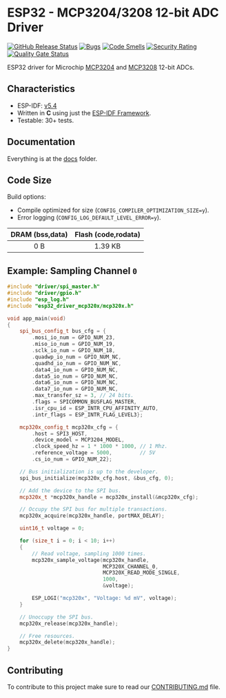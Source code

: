 # ESP32 - MCP3204/3208 12-bit ADC Driver

[![GitHub Release Status][git-bagdge-release]][git-release] [![Bugs][sonar-badge-bugs]][sonar-home] [![Code Smells][sonar-badge-smells]][sonar-home] [![Security Rating][sonar-badge-security]][sonar-home] [![Quality Gate Status][sonar-badge-quality]][sonar-home]  

ESP32 driver for Microchip [MCP3204](https://www.microchip.com/en-us/product/MCP3204) and [MCP3208](https://www.microchip.com/en-us/product/MCP3208) 12-bit ADCs.

## Characteristics

* ESP-IDF: [v5.4](https://docs.espressif.com/projects/esp-idf/en/v5.4/esp32/index.html)
* Written in **C** using just the [ESP-IDF Framework](https://github.com/espressif/esp-idf).
* Testable: 30+ tests.

## Documentation

Everything is at the [docs](/docs) folder.

## Code Size

Build options:

* Compile optimized for size (`CONFIG_COMPILER_OPTIMIZATION_SIZE=y`).
* Error logging (`CONFIG_LOG_DEFAULT_LEVEL_ERROR=y`).

| DRAM (bss,data) | Flash (code,rodata) |
|:-:|:-:|
| 0 B | 1.39 KB |

## Example: Sampling Channel `0`

```cpp
#include "driver/spi_master.h"
#include "driver/gpio.h"
#include "esp_log.h"
#include "esp32_driver_mcp320x/mcp320x.h"

void app_main(void)
{
    spi_bus_config_t bus_cfg = {
        .mosi_io_num = GPIO_NUM_23,
        .miso_io_num = GPIO_NUM_19,
        .sclk_io_num = GPIO_NUM_18,
        .quadwp_io_num = GPIO_NUM_NC,
        .quadhd_io_num = GPIO_NUM_NC,
        .data4_io_num = GPIO_NUM_NC,
        .data5_io_num = GPIO_NUM_NC,
        .data6_io_num = GPIO_NUM_NC,
        .data7_io_num = GPIO_NUM_NC,
        .max_transfer_sz = 3, // 24 bits.
        .flags = SPICOMMON_BUSFLAG_MASTER,
        .isr_cpu_id = ESP_INTR_CPU_AFFINITY_AUTO,
        .intr_flags = ESP_INTR_FLAG_LEVEL3};

    mcp320x_config_t mcp320x_cfg = {
        .host = SPI3_HOST,
        .device_model = MCP3204_MODEL,
        .clock_speed_hz = 1 * 1000 * 1000, // 1 Mhz.
        .reference_voltage = 5000,         // 5V
        .cs_io_num = GPIO_NUM_22};

    // Bus initialization is up to the developer.
    spi_bus_initialize(mcp320x_cfg.host, &bus_cfg, 0);

    // Add the device to the SPI bus.
    mcp320x_t *mcp320x_handle = mcp320x_install(&mcp320x_cfg);

    // Occupy the SPI bus for multiple transactions.
    mcp320x_acquire(mcp320x_handle, portMAX_DELAY);

    uint16_t voltage = 0;

    for (size_t i = 0; i < 10; i++)
    {
        // Read voltage, sampling 1000 times.
        mcp320x_sample_voltage(mcp320x_handle,
                               MCP320X_CHANNEL_0,
                               MCP320X_READ_MODE_SINGLE,
                               1000,
                               &voltage);

        ESP_LOGI("mcp320x", "Voltage: %d mV", voltage);
    }

    // Unoccupy the SPI bus.
    mcp320x_release(mcp320x_handle);

    // Free resources.
    mcp320x_delete(mcp320x_handle);
}
```

## Contributing

To contribute to this project make sure to read our [CONTRIBUTING.md](/docs/CONTRIBUTING.md) file.

[git-bagdge-release]: https://github.com/gfurtadoalmeida/esp32-driver-mcp320x/actions/workflows/release.yml/badge.svg
[git-release]: https://github.com/gfurtadoalmeida/esp32-driver-mcp320x/releases
[sonar-badge-bugs]: https://sonarcloud.io/api/project_badges/measure?project=esp32_driver_mcp320x&metric=bugs
[sonar-badge-quality]: https://sonarcloud.io/api/project_badges/measure?project=esp32_driver_mcp320x&metric=alert_status
[sonar-badge-security]: https://sonarcloud.io/api/project_badges/measure?project=esp32_driver_mcp320x&metric=security_rating
[sonar-badge-smells]: https://sonarcloud.io/api/project_badges/measure?project=esp32_driver_mcp320x&metric=code_smells
[sonar-home]: https://sonarcloud.io/project/overview?id=esp32_driver_mcp320x
